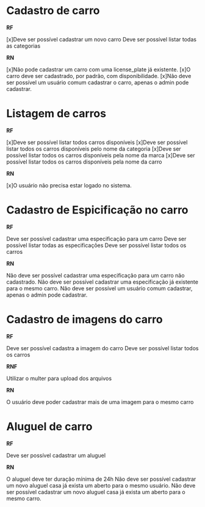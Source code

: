 # Cadastro de carro

**RF**

[x]Deve ser possível cadastrar um novo carro
Deve ser possível listar todas as categorias

**RN**

[x]Não pode cadastrar um carro com uma license_plate já existente.
[x]O carro deve ser cadastrado, por padrão, com disponibilidade.
[x]Não deve ser possível um usuário comum cadastrar o carro, apenas o admin pode cadastrar.

# Listagem de carros

**RF**

[x]Deve ser possível listar todos carros disponíveis
[x]Deve ser possível listar todos os carros disponíveis pelo nome da categoria
[x]Deve ser possível listar todos os carros disponíveis pela nome da marca
[x]Deve ser possível listar todos os carros disponíveis pela nome da carro


**RN**

[x]O usuário não precisa estar logado no sistema.


# Cadastro de Espicificação no carro

**RF**

Deve ser possível cadastrar uma especificação para um carro
Deve ser possível listar todas as especificações
Deve ser possível listar todos os carros

**RN**

Não deve ser possível cadastrar uma especificação para um carro não cadastrado.
Não deve ser possível cadastrar uma especificação já existente para o mesmo carro.
Não deve ser possível um usuário comum cadastrar, apenas o admin pode cadastrar.


# Cadastro de imagens do carro

**RF** 

Deve ser possível cadastra a imagem do carro
Deve ser possível listar todos os carros

**RNF**

Utilizar o multer para upload dos arquivos

**RN**

O usuário deve poder cadastrar mais de uma imagem para o mesmo carro


# Aluguel de carro

**RF**

Deve ser possível cadastrar um aluguel 

**RN**

O aluguel deve ter duração mínima de 24h
Não deve ser possível cadastrar um novo aluguel casa já exista um aberto para o mesmo usuário.
Não deve ser possível cadastrar um novo aluguel casa já exista um aberto para o mesmo carro.